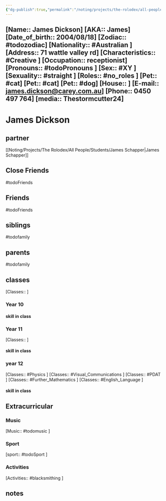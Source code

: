 ```yaml
---
{"dg-publish":true,"permalink":"/noting/projects/the-rolodex/all-people/students/james-dickson/","dgHomeLink":true,"dgPassFrontmatter":false}
---
```


[Name:: James Dickson]
[AKA:: James]
[Date_of_birth:: 2004/08/18] 
[Zodiac:: #todozodiac] 
[Nationality:: #Australian ]
[Address:: 71 wattle valley rd]
[Characteristics::  #Creative ]
[Occupation:: receptionist]
[Pronouns:: #todoPronouns ]
[Sex:: #XY ]
[Sexuality:: #straight ]
[Roles:: #no_roles ]
[Pet:: #cat]
[Pet:: #cat]
[Pet:: #dog]
[House:: ]
[E-mail:: <james.dickson@carey.com.au>]
[Phone:: 0450 497 764]
[media:: Thestormcutter24]
---
# James Dickson
## partner
[[Noting/Projects/The Rolodex/All People/Students/James Schapper|James Schapper]]
## Close Friends
#todoFriends
## Friends
#todoFriends
## siblings
#todofamily
## parents
#todofamily
## classes
[Classes:: ]
### Year 10
#### skill in class
### Year 11
[Classes:: ]
#### skill in class
### year 12
[Classes:: #Physics ]
[Classes:: #Visual_Communications ]
[Classes:: #PDAT ]
[Classes:: #Further_Mathematics ]
[Classes:: #English_Language ]
#### skill in class
## Extracurricular
### Music
[Music:: #todomusic ]
### Sport
[sport:: #todoSport ]
### Activities
[Activities:: #blacksmithing ]
## notes
